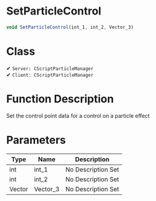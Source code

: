 # SetParticleControl
```js
void SetParticleControl(int_1, int_2, Vector_3)
```
# Class
✔ `Server: CScriptParticleManager`  
✔ `Client: CScriptParticleManager`  

# Function Description
Set the control point data for a control on a particle effect
# Parameters
Type|Name|Description
--|--|--
int|int_1|No Description Set
int|int_2|No Description Set
Vector|Vector_3|No Description Set
